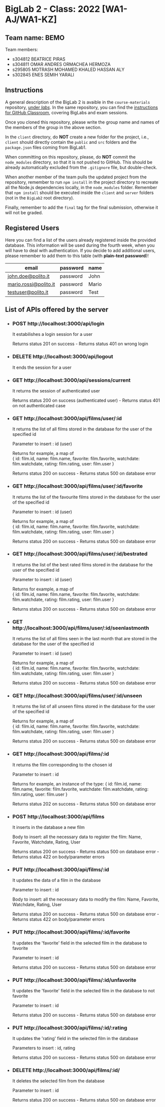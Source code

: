 # BigLab 2 - Class: 2022 [WA1-AJ/WA1-KZ]

## Team name: BEMO

Team members:
* s304812 BEATRICE PIRAS
* s304811 OMAR ANDRES ORMACHEA HERMOZA 
* s295805 MOTRASH MOHAMED KHALED HASSAN ALY
* s302845 ENES SEMIH YARALI

## Instructions

A general description of the BigLab 2 is avaible in the `course-materials` repository, [under _labs_](https://polito-wa1-aw1-2022.github.io/materials/labs/BigLab2/BigLab2.pdf). In the same repository, you can find the [instructions for GitHub Classroom](https://polito-wa1-aw1-2022.github.io/materials/labs/GH-Classroom-BigLab-Instructions.pdf), covering BigLabs and exam sessions.

Once you cloned this repository, please write the group name and names of the members of the group in the above section.

In the `client` directory, do **NOT** create a new folder for the project, i.e., `client` should directly contain the `public` and `src` folders and the `package.json` files coming from BigLab1.

When committing on this repository, please, do **NOT** commit the `node_modules` directory, so that it is not pushed to GitHub.
This should be already automatically excluded from the `.gitignore` file, but double-check.

When another member of the team pulls the updated project from the repository, remember to run `npm install` in the project directory to recreate all the Node.js dependencies locally, in the `node_modules` folder.
Remember that `npm install` should be executed inside the `client` and `server` folders (not in the `BigLab2` root directory).

Finally, remember to add the `final` tag for the final submission, otherwise it will not be graded.

## Registered Users

Here you can find a list of the users already registered inside the provided database. This information will be used during the fourth week, when you will have to deal with authentication.
If you decide to add additional users, please remember to add them to this table (with **plain-text password**)!

| email | password | name |
|-------|----------|------|
| john.doe@polito.it | password | John |
| mario.rossi@polito.it | password | Mario |
| testuser@polito.it | password | Test |

## List of APIs offered by the server


* ### POST http://localhost:3000/api/login
 
     It estabilishes a login session for a user

     Returns status 201 on success - Returns status 401 on wrong login
     
* ### DELETE http://localhost:3000/api/logout
 
     It ends the session for a user
     
* ###  GET http://localhost:3000/api/sessions/current 
  
     It returns the session of authenticated user

     Returns status 200 on success (authenticated user) - Returns status 401 on not authenticated case

* ###  GET http://localhost:3000/api/films/user/:id 
  
     It returns the list of all films stored in the database for the user of the specified id

     Parameter to insert : id (user)
     
     Returns for example, a map of  
                 { id: film.id,
                   name: film.name,
                   favorite: film.favorite,
                   watchdate: film.watchdate,
                   rating: film.rating,
                   user: film.user } 

     Returns status 200 on success - Returns status 500 on database error


* ### GET http://localhost:3000/api/films/user/:id/favorite
 
     It returns the list of the favourite films stored in the database for the user of the specified id
     
     Parameter to insert : id (user)

     Returns for example, a map of  
                 { id: film.id,
                   name: film.name,
                   favorite: film.favorite,
                   watchdate: film.watchdate,
                   rating: film.rating,
                   user: film.user }

     Returns status 200 on success - Returns status 500 on database error


* ### GET http://localhost:3000/api/films/user/:id/bestrated
 
     It returns the list of the best rated films stored in the database for the user of the specified id
     
     Parameter to insert : id (user)

     Returns for example, a map of  
                 { id: film.id,
                   name: film.name,
                   favorite: film.favorite,
                   watchdate: film.watchdate,
                   rating: film.rating,
                   user: film.user }

     Returns status 200 on success - Returns status 500 on database error


* ### GET http://localhost:3000/api/films/user/:id/seenlastmonth
 
     It returns the list of all films seen in the last month that are stored in the database for the user of the specified id

     Parameter to insert : id (user)
 
     Returns for example, a map of  
                 { id: film.id,
                   name: film.name,
                   favorite: film.favorite,
                   watchdate: film.watchdate,
                   rating: film.rating,
                   user: film.user }

     Returns status 200 on success - Returns status 500 on database error


* ### GET http://localhost:3000/api/films/user/:id/unseen 
 
     It returns the list of all unseen films stored in the database for the user of the specified id

     Returns for example, a map of  
                 { id: film.id,
                   name: film.name,
                   favorite: film.favorite,
                   watchdate: film.watchdate,
                   rating: film.rating,
                   user: film.user }

     Returns status 200 on success - Returns status 500 on database error


* ### GET http://localhost:3000/api/films/:id
 
     It returns the film corresponding to the chosen id

     Parameter to insert : id

     Returns for example, an instance of the type: 
                 { id: film.id,
                   name: film.name,
                   favorite: film.favorite,
                   watchdate: film.watchdate,
                   rating: film.rating,
                   user: film.user }

     Returns status 202 on success - Returns status 500 on database error


* ### POST http://localhost:3000/api/films
 
     It inserts in the database a new film 

     Body to insert: all the necessary data to register the film: Name, Favorite, Watchdate, Rating, User

     Returns status 200 on success - Returns status 500 on database error - Returns status 422 on body/parameter errors


* ### PUT http://localhost:3000/api/films/:id

     It updates the data of a film in the database  

     Parameter to insert : id

     Body to insert:  all the necessary data to modify the film: Name, Favorite, Watchdate, Rating, User

     Returns status 200 on success - Returns status 500 on database error - Returns status 422 on body/parameter errors


* ### PUT http://localhost:3000/api/films/:id/favorite

     It updates the 'favorite' field in the selected film in the database to favorite  

     Parameter to insert : id

     Returns status 200 on success - Returns status 500 on database error
     
 * ### PUT http://localhost:3000/api/films/:id/unfavorite

     It updates the 'favorite' field in the selected film in the database to not favorite  

     Parameter to insert : id

     Returns status 200 on success - Returns status 500 on database error


* ### PUT http://localhost:3000/api/films/:id/:rating
 
     It updates the 'rating' field in the selected film in the database  

     Parameters to insert : id, rating

     Returns status 200 on success - Returns status 500 on database error

* ### DELETE http://localhost:3000/api/films/:id/
 
     It deletes the selected film from the database  

     Parameter to insert : id

     Returns status 200 on success - Returns status 500 on database error
